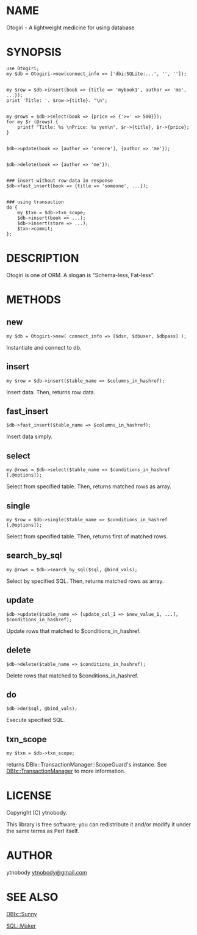 # NAME

Otogiri - A lightweight medicine for using database

# SYNOPSIS

    use Otogiri;
    my $db = Otogiri->new(connect_info => ['dbi:SQLite:...', '', '']);
    

    my $row = $db->insert(book => {title => 'mybook1', author => 'me', ...});
    print 'Title: '. $row->{title}. "\n";
    

    my @rows = $db->select(book => {price => {'>=' => 500}});
    for my $r (@rows) {
        printf "Title: %s \nPrice: %s yen\n", $r->{title}, $r->{price};
    }
    

    $db->update(book => [author => 'oreore'], {author => 'me'});
    

    $db->delete(book => {author => 'me'});
    

    ### insert without row-data in response
    $db->fast_insert(book => {title => 'someone', ...});
    

    ### using transaction
    do {
        my $txn = $db->txn_scope;
        $db->insert(book => ...);
        $db->insert(store => ...);
        $txn->commit;
    };

# DESCRIPTION

Otogiri is one of ORM. A slogan is "Schema-less, Fat-less".

# METHODS

## new

    my $db = Otogiri->new( connect_info => [$dsn, $dbuser, $dbpass] );

Instantiate and connect to db.

## insert

    my $row = $db->insert($table_name => $columns_in_hashref);

Insert data. Then, returns row data.

## fast\_insert

    $db->fast_insert($table_name => $columns_in_hashref);

Insert data simply.

## select

    my @rows = $db->select($table_name => $conditions_in_hashref [,@options]);

Select from specified table. Then, returns matched rows as array.

## single

    my $row = $db->single($table_name => $conditions_in_hashref [,@options]);

Select from specified table. Then, returns first of matched rows.

## search\_by\_sql

    my @rows = $db->search_by_sql($sql, @bind_vals);

Select by specified SQL. Then, returns matched rows as array.

## update

    $db->update($table_name => [update_col_1 => $new_value_1, ...], $conditions_in_hashref);

Update rows that matched to $conditions\_in\_hashref.

## delete

    $db->delete($table_name => $conditions_in_hashref);

Delete rows that matched to $conditions\_in\_hashref.

## do

    $db->do($sql, @bind_vals);

Execute specified SQL.

## txn\_scope 

    my $txn = $db->txn_scope;

returns DBIx::TransactionManager::ScopeGuard's instance. See [DBIx::TransactionManager](http://search.cpan.org/perldoc?DBIx::TransactionManager) to more information.

# LICENSE

Copyright (C) ytnobody.

This library is free software; you can redistribute it and/or modify
it under the same terms as Perl itself.

# AUTHOR

ytnobody <ytnobody@gmail.com>

# SEE ALSO

[DBIx::Sunny](http://search.cpan.org/perldoc?DBIx::Sunny)

[SQL::Maker](http://search.cpan.org/perldoc?SQL::Maker)

